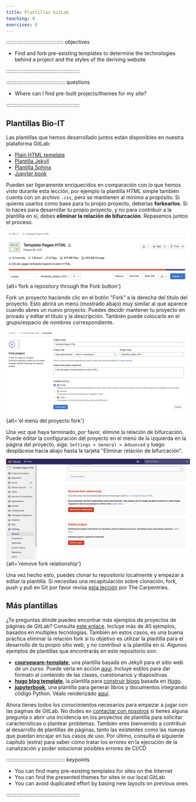 ```yaml
---
title: Plantillas GitLab
teaching: 0
exercises: 0
---
```


::::::::::::::::::::::::::::::::::::::: objectives

- Find and fork pre-existing templates to determine the technologies behind a project and the styles of the deriving website

::::::::::::::::::::::::::::::::::::::::::::::::::

:::::::::::::::::::::::::::::::::::::::: questions

- Where can I find pre-built projects/themes for my site?

::::::::::::::::::::::::::::::::::::::::::::::::::

## Plantillas Bio-IT

Las plantillas que hemos desarrollado juntos están disponibles en nuestra plataforma
GitLab:

- [Plain HTML template](https://git.embl.de/grp-bio-it/template_pages_html)
- [Plantilla Jekyll](https://git.embl.de/grp-bio-it/template-pages-jekyll)
- [Plantilla Sphinx](https://git.embl.de/grp-bio-it/template-pages-sphinx)
- [Jupyter book](https://git.embl.de/grp-bio-it/template-jupyter-book)

Pueden ser ligeramente enriquecidos en comparación con lo que hemos visto durante esta
lección, por ejemplo la plantilla HTML simple también cuenta con un archivo `.css`, pero
se mantienen al mínimo a propósito. Si quieres usarlos como base para tu propio
proyecto, deberías **forkearlos**. Si lo haces para desarrollar tu propio proyecto, y no
para contribuir a la plantilla en sí, debes **eliminar la relación de bifurcación**.
Repasemos juntos el proceso.

![](fig/template-pages-fork.png){alt='fork a repository through the Fork button'}

Fork un proyecto haciendo clic en el botón "Fork" a la derecha del título del proyecto.
Esto abrirá un menú (mostrado abajo) muy similar al que aparece cuando abres un nuevo
proyecto. Puedes decidir mantener tu proyecto en privado y editar el título y la
descripción. También puede colocarlo en el grupo/espacio de nombres correspondiente.

![](fig/fork-project-menu.png){alt='el menú del proyecto fork'}

Una vez que haya terminado, por favor, elimine la relación de bifurcación. Puede editar
la configuración del proyecto en el menú de la izquierda en la página del proyecto,
siga: `Settings > General > Advanced` y luego desplácese hacia abajo hasta la tarjeta
"Eliminar relación de bifurcación".

![](fig/advanced-settings.png){alt='remove fork relationship'}

Una vez hecho esto, puedes clonar tu repositorio localmente y empezar a editar la
plantilla. Si necesitas una recapitulación sobre clonación, fork, push y pull en Git por
favor revisa [esta lección](https://swcarpentry.github.io/git-novice/) por The
Carpentries.

## Más plantillas

¿Te preguntas dónde puedes encontrar más ejemplos de proyectos de páginas de GitLab?
Consulta [este enlace](https://gitlab.com/pages). Incluye más de 40 ejemplos, basados en
múltiples tecnologías. También en estos casos, es una buena práctica eliminar la
relación fork si tu objetivo es utilizar la plantilla para el desarrollo de tu propio
sitio web, y no contribuir a la plantilla en sí. Algunos ejemplos de plantillas que
encontrarás en este repositorio son:

- [**courseware-template**](https://gitlab.com/pages/courseware-template), una plantilla
  basada en Jekyll para el sitio web de un curso. Puede verla en acción
  [aquí](https://courseware-as-code.gitlab.io/courseware-tutorial/). Incluye estilos
  para dar formato al contenido de las clases, cuestionarios y diapositivas.
- [**hugo blog template**](https://gitlab.com/pages/hugo), la plantilla para [construir blogs](https://pages.gitlab.io/hugo/) basada en [Hugo](https://gohugo.io/).
- [**jupyterbook**](https://gitlab.com/pages/jupyterbook), una plantilla para generar
  libros y documentos integrando código Python. Véalo renderizado
  [aquí](https://pages.gitlab.io/jupyterbook/intro.html).

Ahora tienes todos los conocimientos necesarios para empezar a jugar con las páginas de
GitLab. No dudes en [contactar con nosotros](mailto:bio-it@embl.de) si tienes alguna
pregunta o abrir una incidencia en los proyectos de plantilla para solicitar
características o plantear problemas. También eres bienvenido a contribuir al desarrollo
de plantillas de páginas, tanto las existentes como las nuevas que puedan encajar en tus
casos de uso. Por último, consulta el siguiente capítulo (extra) para saber cómo tratar
los errores en la ejecución de la canalización y poder solucionar posibles errores de
CI/CD



:::::::::::::::::::::::::::::::::::::::: keypoints

- You can find many pre-existing templates for sites on the Internet
- You can find the presented themes for sites in our local GitLab
- You can avoid duplicated effort by basing new layouts on previous ones

::::::::::::::::::::::::::::::::::::::::::::::::::


